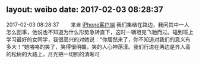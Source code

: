 layout: weibo
date: 2017-02-03 08:28:37
---
2017-02-03 08:28:37  &nbsp;&nbsp;&nbsp;&nbsp;&nbsp;&nbsp; 来自 <a href="http://app.weibo.com/t/feed/9ksdit" rel="nofollow">iPhone客户端</a>
我们集结在路边，我问其中一人怎么回事，他说也不知道为什么形势急转直下，这时一辆坦克飞驰而过。碰到班上学习最好的女同学，我很高兴的对她说：“你居然来了，你不知道对我们的意义有多大！”她咯咯的笑了，笑得很明媚，笑的人心神荡漾。我们行进在两边是齐人高的松树的大路上，月光把一切照的清晰可 ​​​
